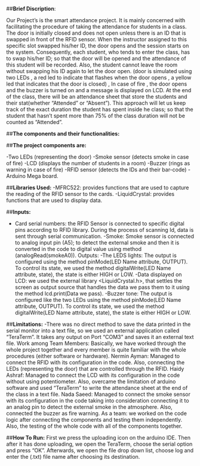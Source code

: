 ##**Brief Discription**:

Our Project’s is the smart attendance project. It is mainly concerned with facilitating the procedure of taking the attendance for students in a class.
The door is initially closed and does not open unless there is an ID that is swapped in front of the RFID sensor. When the instructor assigned to this specific slot swapped his/her ID, the door opens and the session starts on the system. Consequently, each student, who tends to enter the class, has to swap his/her ID; so that the door will be opened and the attendance of this student will be recorded. Also, the student cannot leave the room without swapping his ID again to let the door open. (door is simulated using two LEDs , a red led to indicate that flashes when the door opens , a yellow led that indicates that the door is closed) , In case of fire , the door opens and the buzzer is turned on and a message is displayed on LCD. At the end of the class, there will be an attendance sheet that store the students and their stat(whether “Attended” or “Absent”).
This approach will let us keep track of the exact duration the student has spent inside he class; so that the student that hasn’t spent more than 75% of the class duration will not be counted as “Attended”.

##**The components and their functionalities:**

##**The project components are:**

-Two LEDs (representing the door)
-Smoke sensor (detects smoke in case of fire)
-LCD (displays the number of students in a room)
-Buzzer (rings as warning in case of fire)
-RFID sensor (detects the IDs and their bar-code)
-Arduino Mega board.

##**Libraries Used:**
-MFRC522: provides functions that are used to capture the reading of the RFID sensor to the cards.
-LiquidCrystal: provides functions that are used to display data.

##**Inputs:**
- Card serial numbers: the RFID Sensor is connected to specific digital pins according to RFID library. During the process of scanning Id, data is sent through serial communication.
-Smoke: Smoke sensor is connected to analog input pin (A5); to detect the external smoke and then it is converted in the code to digital value using method (analogRead(smokeA0)).
Outputs:
-The LEDS lights: The output is configured using the method pinMode(LED Name attribute, OUTPUT). To control its state, we used the method digitalWrite(LED Name attribute, state), the state is either HIGH or LOW.
-Data displayed on LCD: we used the external library <LiquidCrystal.h>, that settles the screen as output source that handles the data we pass them to it using the method lcd.print(Data we pass).
-Buzzer tone: The output is configured like the two LEDs using the method pinMode(LED Name attribute, OUTPUT). To control its state, we used the method digitalWrite(LED Name attribute, state), the state is either HIGH or LOW.

##**Limitations:**
-There was no direct method to save the data printed in the serial monitor into a text file, so we used an external application called “TeraTerm”. It takes any output on Port “COM3” and saves it an external text file.
Work among Team Members:
Basically, we have worked through the whole project together and every member is quite familiar with the whole procedures (either software or hardware).
Nermin Ayman: Managed to connect the RFID with its configuration in the code. Also, connecting the LEDs (representing the door) that are controlled through the RFID.
Haidy Ashraf: Managed to connect the LCD with its configuration in the code without using potentiometer. Also, overcame the limitation of arduino software and used “TeraTerm” to write the attendance sheet at the end of the class in a text file.
Nada Saeed: Managed to connect the smoke sensor with its configuration in the code taking into consideration connecting it to an analog pin to detect the external smoke in the atmosphere. Also, connected the buzzer as fire warning.
As a team: we worked on the code logic after connecting the components and testing them independently. Also, the testing of the whole code with all of the components together.

##**How To Run:**
First we press the uploading icon on the arduino IDE. Then after it has done uploading, we open the TeraTerm, choose the serial option and press “OK”. Afterwards, we open the file drop down list, choose log and enter the (.txt) file name after choosing its destination.
